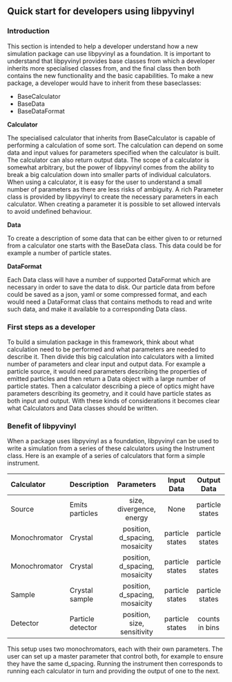 ## Quick start for developers using libpyvinyl

### Introduction
This section is intended to help a developer understand how a new simulation package can use libpyvinyl as a foundation. It is important to understand that libpyvinyl provides base classes from which a developer inherits more specialised classes from, and the final class then both contains the new functionality and the basic capabilities. To make a new package, a developer would have to inherit from these baseclasses:
- BaseCalculator
- BaseData
- BaseDataFormat

**Calculator**

The specialised calculator that inherits from BaseCalculator is capable of performing a calculation of some sort. The calculation can depend on some data and input values for parameters specified when the calculator is built. The calculator can also return output data. The scope of a calculator is somewhat arbitrary, but the power of libpyvinyl comes from the ability to break a big calculation down into smaller parts of individual calculators. When using a calculator, it is easy for the user to understand a small number of parameters as there are less risks of ambiguity. A rich Parameter class is provided by libpyvinyl to create the necessary parameters in each calculator. When creating a parameter it is possible to set allowed intervals to avoid undefined behaviour. 

**Data**

To create a description of some data that can be either given to or returned from a calculator one starts with the BaseData class. This data could be for example a number of particle states.

**DataFormat**

Each Data class will have a number of supported DataFormat which are necessary in order to save the data to disk. Our particle data from before could be saved as a json, yaml or some compressed format, and each would need a DataFormat class that contains methods to read and write such data, and make it available to a corresponding Data class.

### First steps as a developer
To build a simulation package in this framework, think about what calculation need to be performed and what parameters are needed to describe it. Then divide this big calculation into calculators with a limited number of parameters and clear input and output data. For example a particle source, it would need parameters describing the properties of emitted particles and then return a Data object with a large number of particle states. Then a calculator describing a piece of optics might have parameters describing its geometry, and it could have particle states as both input and output. With these kinds of considerations it becomes clear what Calculators and Data classes should be written.

### Benefit of libpyvinyl
When a package uses libpyvinyl as a foundation, libpyvinyl can be used to write a simulation from a series of these calculators using the Instrument class. Here is an example of a series of calculators that form a simple instrument.


| Calculator    | Description       | Parameters                     | Input Data      | Output Data     |
|:--------------|:------------------|:------------------------------:|:---------------:|:---------------:|
| Source        | Emits particles   | size, divergence, energy       | None            | particle states |
| Monochromator | Crystal           | position, d_spacing, mosaicity | particle states | particle states |
| Monochromator | Crystal           | position, d_spacing, mosaicity | particle states | particle states |
| Sample        | Crystal sample    | position, d_spacing, mosaicity | particle states | particle states |
| Detector      | Particle detector | position, size, sensitivity    | particle states | counts in bins  |

This setup uses two monochromators, each with their own parameters. The user can set up a master parameter that control both, for example to ensure they have the same d_spacing. Running the instrument then corresponds to running each calculator in turn and providing the output of one to the next.



